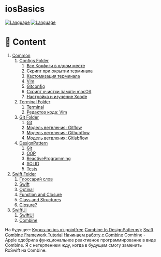 # iosBasics

[![Language](https://img.shields.io/badge/Language-Swift-brightgreen)]()
[![Language](https://img.shields.io/badge/Language-Swift-green&logo=Swift.svg)]()

# 📝 Content

1. [Common](/Common)
    1.  [Configs Folder](/Common/Configs)
        1. [Все Конфиги в одном месте](/Common/Configs/AllStartingConfigs.md)
        2. [Скрипт при окрытии терминала](/Common/Configs/bashrc.md)
        3. [Кастомизация терминала](/Common/Configs/Terminal%2BiTerm2/HowToUseCustomProfileFiles.md)
        4. [Vim](/Common/Configs/vimrc.md)
        5. [Gitconfig](/Common/Configs/gitconfig.md)
        6. [Скрипт очистки памяти macOS](/Common/Configs/CleanUpMac.sh)
        7. [Настройка и изучение Xcode](/Common/Configs/XcodeSetting.md)
    2. [Terminal Folder](/Common/Terminal)
        1. [Terminal](/Common/Terminal/Terminal.md) 
        2. [Редактор кода: Vim](/Common/Terminal/TextEditors.md)
    3. [Git Folder](/Common/Git)
        1.  [Git](/Common/Git/Git.md)
        2.  [Модель ветвления: Gitflow](/Common/Git/Gitflow.md)
        3.  [Модель ветвления: Githubflow](/Common/Git/Githubflow.md)
        4.  [Модель ветвления: Gitlabflow](/Common/Git/Gitlabflow.md)
    4. [DesignPattern](/Common/DesignPattern)
        1.  [Git](/Common/DesignPattern/ListOfDesignPatterns.md)
        2.  [OOP](/Common/DesignPattern/OOP.md)
        3.  [ReactiveProgramming](/Common/DesignPattern/ReactiveProgramming.md)
        4.  [SOLID](/Common/DesignPattern/SOLID.md)
        5.  [Tests](/Common/DesignPattern/Tests.md)
2. [Swift Folder](/Swift)
    1. [Глоссарий слов](/Swift/Glossary.md)
    2. [Swift](/Swift/Swift.md)
    3. [Optinal](/Optional.md)
    4. [Function and Closure](/Swift/Function%20and%20Closure.md)
    5. [Class and Structures](/Swift/Class%20and%20Structures.md)
    6. [Closure?]()
3. [SwiftUI](/SwiftUI)
    1. [SwiftUI](/SwiftUI/SwiftUI.md)
    2. [Combine](/SwiftUI/Combine.md)

На будущее:
[Курсы по ios от pointfree](https://www.pointfree.co/pricing)
[Combine (в DesignPatterns):](https://heckj.github.io/swiftui-notes/#download-the-project)
[Swift Combine Framework Tutorial](https://www.vadimbulavin.com/swift-combine-framework-tutorial-getting-started/)
[Начинаем работу с Combine](https://apptractor.ru/info/articles/combine-tutorial-1.html)
Combine - Apple одобрила функциональное реактивное программирование в виде Combine. Я с нетерпением жду, когда в будущем смогу заменить RxSwift на Combine.
